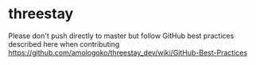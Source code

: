 threestay
=========
Please don't push directly to master but follow GitHub best practices described here when contributing
https://github.com/amologoko/threestay_dev/wiki/GitHub-Best-Practices
